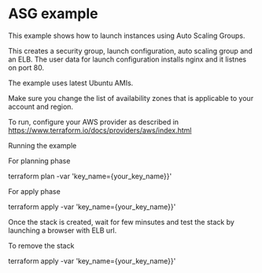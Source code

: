 # ASG example

This example shows how to launch instances using Auto Scaling Groups.

This creates a security group, launch configuration, auto scaling group and an ELB. The user data for launch configuration installs nginx and it listnes on port 80.

The example uses latest Ubuntu AMIs. 

Make sure you change the list of availability zones that is applicable to your account and region.

To run, configure your AWS provider as described in https://www.terraform.io/docs/providers/aws/index.html

Running the example

For planning phase 

terraform plan  -var 'key_name={your_key_name}}'

For apply phase 

terraform apply  -var 'key_name={your_key_name}}'

Once the stack is created, wait for few minsutes and test the stack by launching a browser with ELB url. 

To remove the stack

terraform apply  -var 'key_name={your_key_name}}'

